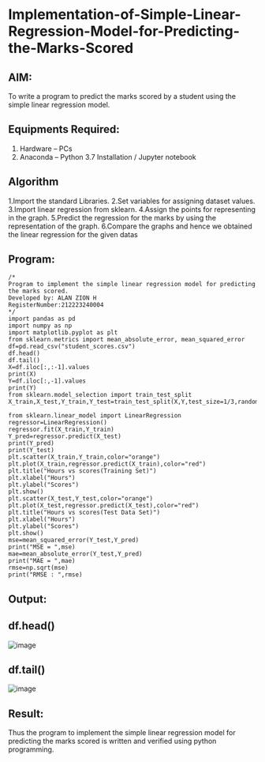 # Implementation-of-Simple-Linear-Regression-Model-for-Predicting-the-Marks-Scored

## AIM:
To write a program to predict the marks scored by a student using the simple linear regression model.

## Equipments Required:
1. Hardware – PCs
2. Anaconda – Python 3.7 Installation / Jupyter notebook

## Algorithm
1.Import the standard Libraries.
2.Set variables for assigning dataset values.
3.Import linear regression from sklearn. 
4.Assign the points for representing in the graph.
5.Predict the regression for the marks by using the representation of the graph.
6.Compare the graphs and hence we obtained the linear regression for the given datas 

## Program:
```
/*
Program to implement the simple linear regression model for predicting the marks scored.
Developed by: ALAN ZION H
RegisterNumber:212223240004
*/
import pandas as pd
import numpy as np
import matplotlib.pyplot as plt
from sklearn.metrics import mean_absolute_error, mean_squared_error
df=pd.read_csv("student_scores.csv")
df.head()
df.tail()
X=df.iloc[:,:-1].values
print(X)
Y=df.iloc[:,-1].values
print(Y)
from sklearn.model_selection import train_test_split
X_train,X_test,Y_train,Y_test=train_test_split(X,Y,test_size=1/3,random_state=0)

from sklearn.linear_model import LinearRegression
regressor=LinearRegression()
regressor.fit(X_train,Y_train)
Y_pred=regressor.predict(X_test)
print(Y_pred)
print(Y_test)
plt.scatter(X_train,Y_train,color="orange")
plt.plot(X_train,regressor.predict(X_train),color="red")
plt.title("Hours vs scores(Training Set)")
plt.xlabel("Hours")
plt.ylabel("Scores")
plt.show()
plt.scatter(X_test,Y_test,color="orange")
plt.plot(X_test,regressor.predict(X_test),color="red")
plt.title("Hours vs scores(Test Data Set)")
plt.xlabel("Hours")
plt.ylabel("Scores")
plt.show()
mse=mean_squared_error(Y_test,Y_pred)
print("MSE = ",mse)
mae=mean_absolute_error(Y_test,Y_pred)
print("MAE = ",mae)
rmse=np.sqrt(mse)
print("RMSE : ",rmse)
```

## Output:
## df.head()
![image](https://github.com/ALANZION/Implementation-of-Simple-Linear-Regression-Model-for-Predicting-the-Marks-Scored/assets/145743064/91028d89-81e0-44db-ad71-ab9bf5010bed)
## df.tail()
![image](https://github.com/ALANZION/Implementation-of-Simple-Linear-Regression-Model-for-Predicting-the-Marks-Scored/assets/145743064/8632af0d-c01c-4406-aefb-402487e29707)





## Result:
Thus the program to implement the simple linear regression model for predicting the marks scored is written and verified using python programming.
